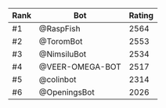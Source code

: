 Rank|Bot|Rating
---|---|---
#1|@RaspFish|2564
#2|@ToromBot|2553
#3|@NimsiluBot|2534
#4|@VEER-OMEGA-BOT|2517
#5|@colinbot|2314
#6|@OpeningsBot|2026
